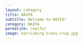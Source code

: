 ```yaml
---
layout: category
title: NAIFA
subtitle: Welcome to NAIFA!
category: NAIFA
permalink: /naifa/
image: harrisburg-trees-crop.jpg
---
```

